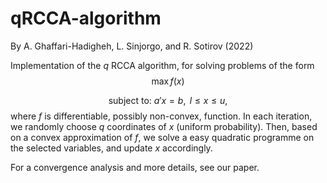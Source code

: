 # qRCCA-algorithm
By A. Ghaffari-Hadigheh, L. Sinjorgo, and R. Sotirov (2022)

Implementation of the $q$ RCCA algorithm, for solving problems of the form
$$\max  f(x)$$ 

$$\text{subject to: } a'x = b, \text{ } l \leq x \leq u,$$ 
where $f$ is differentiable, possibly non-convex, function. In each iteration, we randomly choose $q$ coordinates of $x$ (uniform probability).
Then, based on a convex approximation of $f$, we solve a easy quadratic programme on the selected variables, and update $x$ accordingly.

For a convergence analysis and more details, see our paper.
